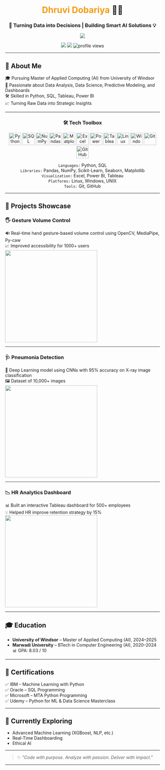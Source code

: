 <h1 align="center">  <span style="color:#f39c12;">Dhruvi Dobariya</span> 👩‍💻</h1>
<h3 align="center">🚀 Turning Data into Decisions | Building Smart AI Solutions 💡</h3>


<p align="center">
  <img src="https://readme-typing-svg.herokuapp.com/?lines=Data+Analyst+%7C+AI+Enthusiast+%7C+Dashboard+Developer;&center=true&width=550&height=45">
</p>

<p align="center">
  <a href="mailto:dobariy7@uwindsor.ca"><img src="https://img.shields.io/badge/email-dobariy7@uwindsor.ca-blue?style=flat-square&logo=gmail"></a>
  <a href="https://www.linkedin.com/in/dhruvi-dobariya/"><img src="https://img.shields.io/badge/LinkedIn-DhruviDobariya-blue?style=flat-square&logo=linkedin"></a>
  <img src="https://komarev.com/ghpvc/?username=dhruvi-dobariya&style=flat-square&color=blue" alt="profile views">
</p>

---

## 🚀 About Me

🎓 Pursuing Master of Applied Computing (AI) from University of Windsor  
🧠 Passionate about Data Analysis, Data Science, Predictive Modeling, and Dashboards  
🛠️ Skilled in Python, SQL, Tableau, Power BI  
📈 Turning Raw Data into Strategic Insights

---
<!-- TECH TOOLBOX SECTION -->
<h3 align="center">🛠️ Tech Toolbox</h3>

<p align="center">

  <!-- Languages -->
  <img src="https://cdn.jsdelivr.net/gh/devicons/devicon/icons/python/python-original.svg" height="40" alt="Python" />
  <img src="https://cdn.jsdelivr.net/gh/devicons/devicon/icons/sqlite/sqlite-original.svg" height="40" alt="SQL" />

  <!-- Data Science Libraries -->
  <img src="https://cdn.jsdelivr.net/gh/devicons/devicon/icons/numpy/numpy-original.svg" height="40" alt="NumPy" />
  <img src="https://cdn.jsdelivr.net/gh/devicons/devicon/icons/pandas/pandas-original.svg" height="40" alt="Pandas" /> 
  <img src="https://cdn.jsdelivr.net/gh/devicons/devicon/icons/matplotlib/matplotlib-original.svg" height="40" alt="Matplotlib" />
 

  <!-- Visualization Tools -->
  <img src="https://img.icons8.com/color/48/microsoft-excel-2019.png" height="40" alt="Excel" />
  <img src="https://img.icons8.com/color/48/power-bi.png" height="40" alt="Power BI" />
  <img src="https://img.icons8.com/color/48/tableau-software.png" height="40" alt="Tableau" />

  <!-- Platforms -->
  <img src="https://cdn.jsdelivr.net/gh/devicons/devicon/icons/linux/linux-original.svg" height="40" alt="Linux" />
  <img src="https://img.icons8.com/fluency/48/windows-10.png" height="40" alt="Windows" />
 
  <!-- Version Control -->
  <img src="https://cdn.jsdelivr.net/gh/devicons/devicon/icons/git/git-original.svg" height="40" alt="Git" />
  <img src="https://cdn.jsdelivr.net/gh/devicons/devicon/icons/github/github-original.svg" height="40" alt="GitHub" />

</p>

<p align="center">
  <code>Languages:</code>        Python, SQL<br/>
  <code>Libraries:</code>        Pandas, NumPy, Scikit-Learn, Seaborn, Matplotlib<br/>
  <code>Visualization:</code>    Excel, Power BI, Tableau<br/>
  <code>Platforms:</code>        Linux, Windows, UNIX<br/>
  <code>Tools:</code>            Git, GitHub<br/>
</p>


---

## 💼 Projects Showcase

### 🖐 Gesture Volume Control  
🔊 Real-time hand gesture-based volume control using OpenCV, MediaPipe, Py-caw  
📈 Improved accessibility for 1000+ users  
<img src="https://media.giphy.com/media/WoWm8YzFQJg5i/giphy.gif" width="300"/>

---

### 🩺 Pneumonia Detection  
🧠 Deep Learning model using CNNs with 95% accuracy on X-ray image classification  
🖼️ Dataset of 10,000+ images  
<img src="https://media.giphy.com/media/L1R1tvI9svkIWwpVYr/giphy.gif" width="300"/>

---

### 📉 HR Analytics Dashboard  
📊 Built an interactive Tableau dashboard for 500+ employees  
💡 Helped HR improve retention strategy by 15%  
<img src="https://media.giphy.com/media/f9k1tV7HyORcngKF8v/giphy.gif" width="300"/>

---

## 🎓 Education

- **University of Windsor** – Master of Applied Computing (AI), 2024–2025  
- **Marwadi University** – BTech in Computer Engineering (AI), 2020–2024  
  📊 GPA: 8.03 / 10

---

## 📜 Certifications

✅ IBM – Machine Learning with Python  
✅ Oracle – SQL Programming  
✅ Microsoft – MTA Python Programming  
✅ Udemy – Python for ML & Data Science Masterclass  

---



## 🌱 Currently Exploring

- Advanced Machine Learning (XGBoost, NLP, etc.)  
- Real-Time Dashboarding  
- Ethical AI

---

> ✨ *"Code with purpose. Analyze with passion. Deliver with impact."*

---

